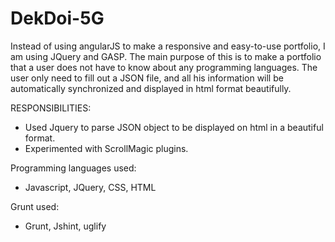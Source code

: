 # DekDoi-5G
Instead of using angularJS to make a responsive and easy-to-use portfolio, I am using JQuery and GASP. The main purpose of this is to make a portfolio that a user does not have to know about any programming languages. The user only need to fill out a JSON file, and all his information will be automatically synchronized and displayed in html format beautifully. 

RESPONSIBILITIES:
- Used Jquery to parse JSON object to be displayed on html in a beautiful format.
- Experimented with ScrollMagic plugins.


Programming languages used:
- Javascript, JQuery, CSS, HTML

Grunt used:
- Grunt, Jshint, uglify

